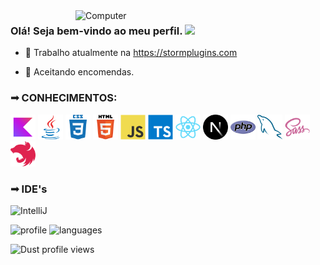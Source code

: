 <img src="https://raw.githubusercontent.com/MicaelliMedeiros/micaellimedeiros/master/image/computer-illustration.png" min-width="400px" max-width="400px" width="400px" align="right" alt="Computer">

### Olá! Seja bem-vindo ao meu perfil. <img src="https://raw.githubusercontent.com/kaueMarques/kaueMarques/master/hi.gif" width="20px"> 

- 🤖 Trabalho atualmente na https://stormplugins.com

- 💼 Aceitando encomendas.

### ➟ CONHECIMENTOS:

<p align="left">
  <img src="https://raw.githubusercontent.com/devicons/devicon/master/icons/kotlin/kotlin-original.svg" width="40" height="40" />
  <img src="https://raw.githubusercontent.com/devicons/devicon/master/icons/java/java-original.svg" alt="java" width="40" height="40" />
  <img src="https://raw.githubusercontent.com/devicons/devicon/master/icons/css3/css3-plain-wordmark.svg" alt="css3"  width="40" height="40"/>
  <img src="https://raw.githubusercontent.com/devicons/devicon/master/icons/html5/html5-original-wordmark.svg" alt="html5"  width="40" height="40"/>
  <img src="https://raw.githubusercontent.com/devicons/devicon/master/icons/javascript/javascript-original.svg" alt="javascript" width="40" height="40"/>
  <img src="https://raw.githubusercontent.com/devicons/devicon/master/icons/typescript/typescript-original.svg" alt="javascript" width="40" height="40"/>
  <img src="https://raw.githubusercontent.com/devicons/devicon/master/icons/react/react-original.svg" alt="javascript" width="40" height="40"/>
  <img src="https://raw.githubusercontent.com/devicons/devicon/master/icons/nextjs/nextjs-original.svg" alt="javascript" width="40" height="40"/>
  <img src="https://raw.githubusercontent.com/devicons/devicon/master/icons/php/php-original.svg" alt="javascript" width="40" height="40"/>
  <img src="https://raw.githubusercontent.com/devicons/devicon/master/icons/mysql/mysql-original.svg" width="40" height="40" />
  <img src="https://raw.githubusercontent.com/devicons/devicon/master/icons/sass/sass-original.svg" width="40" height="40" />
  <img src="https://raw.githubusercontent.com/devicons/devicon/master/icons/nestjs/nestjs-original.svg" width="40" height="40" />
</p>

### ➟ IDE's

  ![IntelliJ](https://img.shields.io/badge/IntelliJ-000000?style=for-the-badge&logo=intellij-idea&logoColor=blue)

![profile] 
![languages]

[profile]: https://github-readme-stats.vercel.app/api?username=fabricioaquiles&show_icons=true&theme=omni&count_private=true&hide_border=true
[languages]: https://github-readme-stats.vercel.app/api/top-langs/?username=fabricioaquiles&theme=omni&layout=compact&hide_border=true

<p align="left"><img src="https://komarev.com/ghpvc/?username=fabricioaquiles&color=blue" alt="Dust profile views" /> </p>
